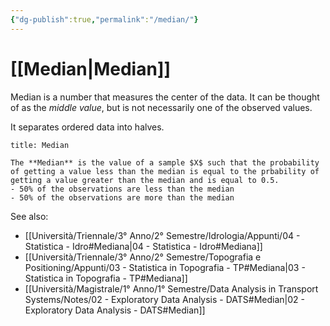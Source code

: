```yaml
---
{"dg-publish":true,"permalink":"/median/"}
---
```


# [[Median\|Median]]

Median is a number that measures the center of the data. It can be thought of as the *middle value*, but is not necessarily one of the observed values. 

It separates ordered data into halves.

```ad-Definizione
title: Median

The **Median** is the value of a sample $X$ such that the probability of getting a value less than the median is equal to the prbability of getting a value greater than the median and is equal to 0.5.
- 50% of the observations are less than the median
- 50% of the observations are more than the median
```


See also:
- [[Università/Triennale/3° Anno/2° Semestre/Idrologia/Appunti/04 - Statistica - Idro#Mediana\|04 - Statistica - Idro#Mediana]]
- [[Università/Triennale/3° Anno/2° Semestre/Topografia e Positioning/Appunti/03 - Statistica in Topografia - TP#Mediana\|03 - Statistica in Topografia - TP#Mediana]]
- [[Università/Magistrale/1° Anno/1° Semestre/Data Analysis in Transport Systems/Notes/02 - Exploratory Data Analysis - DATS#Median\|02 - Exploratory Data Analysis - DATS#Median]]
